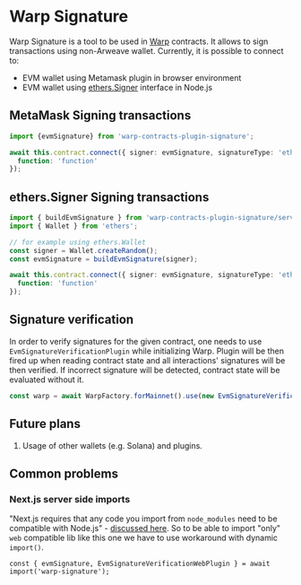 # Warp Signature

Warp Signature is a tool to be used in [Warp](https://github.com/warp-contracts/warp) contracts. It allows to sign transactions using non-Arweave wallet. Currently, it is possible to connect to:
* EVM wallet using Metamask plugin in browser environment
* EVM wallet using [ethers.Signer](https://docs.ethers.org/v5/api/signer/) interface in Node.js

## MetaMask Signing transactions

```ts
import {evmSignature} from 'warp-contracts-plugin-signature';

await this.contract.connect({ signer: evmSignature, signatureType: 'ethereum' }).writeInteraction({
  function: 'function'
});
```
## ethers.Signer Signing transactions

```ts
import { buildEvmSignature } from 'warp-contracts-plugin-signature/server';
import { Wallet } from 'ethers';

// for example using ethers.Wallet
const signer = Wallet.createRandom();
const evmSignature = buildEvmSignature(signer);

await this.contract.connect({ signer: evmSignature, signatureType: 'ethereum' }).writeInteraction({
  function: 'function'
});
```

## Signature verification

In order to verify signatures for the given contract, one needs to use `EvmSignatureVerificationPlugin` while initializing Warp. Plugin will be then fired up when reading contract state and all interactions' signatures will be then verified. If incorrect signature will be detected, contract state will be evaluated without it.

```ts
const warp = await WarpFactory.forMainnet().use(new EvmSignatureVerificationPlugin());
```

## Future plans

1. Usage of other wallets (e.g. Solana) and plugins.

## Common problems

### Next.js server side imports
"Next.js requires that any code you import from `node_modules` need to be compatible with Node.js" - [discussed here](https://github.com/vercel/next.js/issues/31518). So to be able to import "only" `web` compatible lib like this one we have to use workaround with dynamic `import()`.

`const { evmSignature, EvmSignatureVerificationWebPlugin } = await import('warp-signature');`

